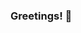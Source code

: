 ### Greetings! 👋

<!--
🎓 Currently sharpening my skills at CIT, diving deep into the world of Information Technology. Dedicated to mastering frontend development with Spotknack, striving to create seamless user experiences.

🔍 Always hungry for knowledge and eager to explore the latest advancements in technology. From AI to blockchain, I'm fascinated by how innovation shapes our digital landscape.

📚 When I'm not coding, you'll find me lost in the pages of a good book or binge-watching the latest series. A firm believer in the power of storytelling and its intersection with technology.

💡 Seeking opportunities to collaborate and contribute to exciting projects. Let's connect and discuss the future of tech!
-->
